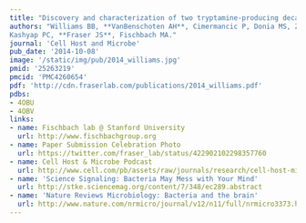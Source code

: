 ```yaml
---
title: "Discovery and characterization of two tryptamine-producing decarboxylases from the gut microbiota"
authors: "Williams BB, **VanBenschoten AH**, Cimermancic P, Donia MS, Zimmermann M, Taketani M, Ishihara A,
Kashyap PC, **Fraser JS**, Fischbach MA."
journal: 'Cell Host and Microbe'
pub_date: '2014-10-08'
image: '/static/img/pub/2014_williams.jpg'
pmid: '25263219'
pmcid: 'PMC4260654'
pdf: 'http://cdn.fraserlab.com/publications/2014_williams.pdf'
pdbs:
- 4OBU
- 4OBV
links:
- name: Fischbach lab @ Stanford University
  url: http://www.fischbachgroup.org
- name: Paper Submission Celebration Photo
  url: https://twitter.com/fraser_lab/status/422902102298357760
- name: Cell Host & Microbe Podcast
  url: http://www.cell.com/pb/assets/raw/journals/research/cell-host-microbe/fischbach.mp3
- name: 'Science Signaling: Bacteria May Mess with Your Mind'
  url: http://stke.sciencemag.org/content/7/348/ec289.abstract
- name: 'Nature Reviews Microbiology: Bacteria and the brain'
  url: http://www.nature.com/nrmicro/journal/v12/n11/full/nrmicro3373.html
---
```

